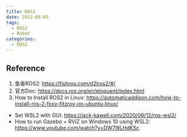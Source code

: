 ```yaml
---
title: ROS2
date: 2022-05-05
tags:
  - ROS2
  - Robot
categories:
  - ROS2
---
```


## Reference
1. 鱼香ROS2: <https://fishros.com/d2lros2/#/>
2. 官方Doc: <https://docs.ros.org/en/eloquent/index.html>
3. How to Install ROS2 in Linux: <https://automaticaddison.com/how-to-install-ros-2-foxy-fitzroy-on-ubuntu-linux/>
  - Set WSL2 with GUI: <https://jack-kawell.com/2020/06/12/ros-wsl2/>
  - How to run Gazebo + RVIZ on Windows 10 using WSL2: <https://www.youtube.com/watch?v=DW7l9LHdK5c>